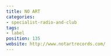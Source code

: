 ```yaml
---
title: NO ART
categories:
- specialist-radio-and-club
tags:
- label
position: 135
website: http://www.notartrecords.com/
---
```


